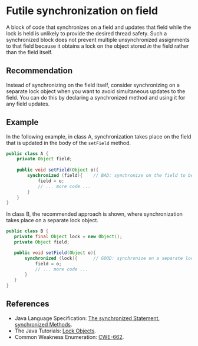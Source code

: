# Futile synchronization on field
A block of code that synchronizes on a field and updates that field while the lock is held is unlikely to provide the desired thread safety. Such a synchronized block does not prevent multiple unsynchronized assignments to that field because it obtains a lock on the object stored *in* the field rather than the field itself.


## Recommendation
Instead of synchronizing on the field itself, consider synchronizing on a separate lock object when you want to avoid simultaneous updates to the field. You can do this by declaring a synchronized method and using it for any field updates.


## Example
In the following example, in class A, synchronization takes place on the field that is updated in the body of the `setField` method.


```java
public class A {
    private Object field;  
    
    public void setField(Object o){
        synchronized (field){    // BAD: synchronize on the field to be updated
            field = o;
            // ... more code ...          
        }
    }
}
```
In class B, the recommended approach is shown, where synchronization takes place on a separate lock object.


```java
public class B {
   private final Object lock = new Object();
   private Object field;

   public void setField(Object o){
       synchronized (lock){      // GOOD: synchronize on a separate lock object
           field = o;
           // ... more code ...
       }
   }
}
```

## References
* Java Language Specification: [The synchronized Statement](https://docs.oracle.com/javase/specs/jls/se11/html/jls-14.html#jls-14.19), [synchronized Methods](https://docs.oracle.com/javase/specs/jls/se11/html/jls-8.html#jls-8.4.3.6).
* The Java Tutorials: [Lock Objects](https://docs.oracle.com/javase/tutorial/essential/concurrency/newlocks.html).
* Common Weakness Enumeration: [CWE-662](https://cwe.mitre.org/data/definitions/662.html).
